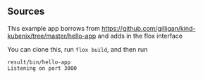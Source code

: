 ## Sources

This example app borrows from https://github.com/gilligan/kind-kubenix/tree/master/hello-app  and adds in the flox interface

You can clone this, run `flox build`, and then run 

```shell
result/bin/hello-app 
Listening on port 3000
``` 
